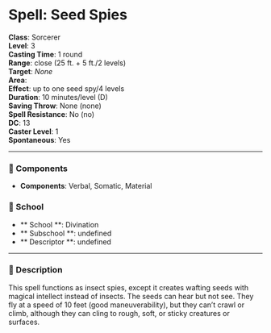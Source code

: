 
# Spell: Seed Spies
**Class**: Sorcerer  
**Level**: 3  
**Casting Time**: 1 round  
**Range**: close (25 ft. + 5 ft./2 levels)  
**Target**: _None_  
**Area**:   
**Effect**: up to one seed spy/4 levels  
**Duration**: 10 minutes/level (D)  
**Saving Throw**: None (none)  
**Spell Resistance**: No (no)  
**DC**: 13  
**Caster Level**: 1  
**Spontaneous**: Yes

---

### 🔮 Components
- **Components**: Verbal, Somatic, Material

### 🏫 School
- ** School **: Divination
- ** Subschool **: undefined
- ** Descriptor **: undefined
---

### 📜 Description
This spell functions as insect spies, except it creates wafting seeds with magical intellect instead of insects. The seeds can hear but not see. They fly at a speed of 10 feet (good maneuverability), but they can’t crawl or climb, although they can cling to rough, soft, or sticky creatures or surfaces.
